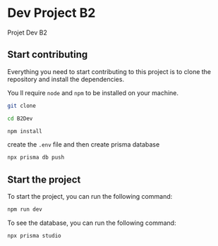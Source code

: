 # Dev Project B2

Projet Dev B2

## Start contributing

Everything you need to start contributing to this project is to clone the repository and install the dependencies. <br>

You ll require `node` and `npm` to be installed on your machine.<br>

```bash
git clone

cd B2Dev

npm install
```

create the `.env` file and then create prisma database

```bash 
npx prisma db push
```

## Start the project    

To start the project, you can run the following command: <br>

```bash 
npm run dev
``` 

To see the database, you can run the following command: <br>

```bash
npx prisma studio
``` 
